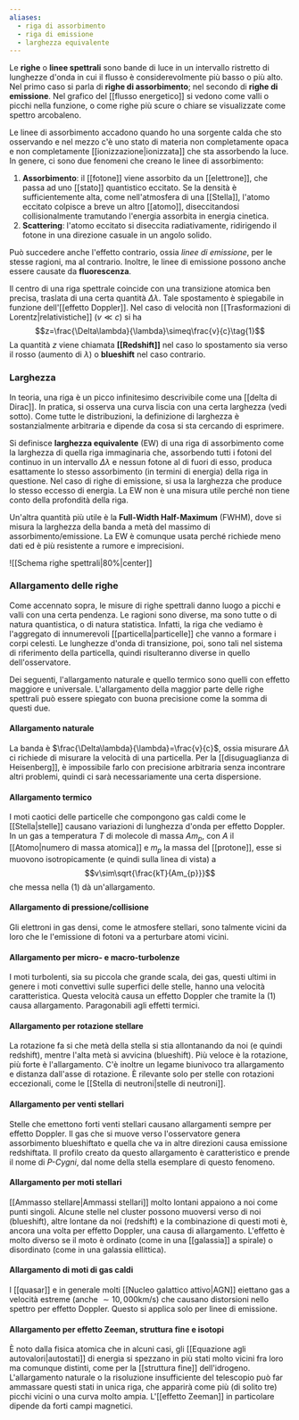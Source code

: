 ```yaml
---
aliases:
  - riga di assorbimento
  - riga di emissione
  - larghezza equivalente
---
```

Le **righe** o **linee spettrali** sono bande di luce in un intervallo ristretto di lunghezze d'onda in cui il flusso è considerevolmente più basso o più alto. Nel primo caso si parla di **righe di assorbimento**; nel secondo di **righe di emissione**. Nel grafico del [[flusso energetico]] si vedono come valli o picchi nella funzione, o come righe più scure o chiare se visualizzate come spettro arcobaleno.

Le linee di assorbimento accadono quando ho una sorgente calda che sto osservando e nel mezzo c'è uno stato di materia non completamente opaca e non completamente [[ionizzazione|ionizzata]] che sta assorbendo la luce. In genere, ci sono due fenomeni che creano le linee di assorbimento:
1. **Assorbimento**: il [[fotone]] viene assorbito da un [[elettrone]], che passa ad uno [[stato]] quantistico eccitato. Se la densità è sufficientemente alta, come nell'atmosfera di una [[Stella]], l'atomo eccitato colpisce a breve un altro [[atomo]], diseccitandosi collisionalmente tramutando l'energia assorbita in energia cinetica.
2. **Scattering**: l'atomo eccitato si diseccita radiativamente, ridirigendo il fotone in una direzione casuale in un angolo solido.

Può succedere anche l'effetto contrario, ossia *linee di emissione*, per le stesse ragioni, ma al contrario. Inoltre, le linee di emissione possono anche essere causate da **fluorescenza**.

Il centro di una riga spettrale coincide con una transizione atomica ben precisa, traslata di una certa quantità $\Delta\lambda$. Tale spostamento è spiegabile in funzione dell'[[effetto Doppler]]. Nel caso di velocità non [[Trasformazioni di Lorentz|relativistiche]] ($v\ll c$) si ha
$$z=\frac{\Delta\lambda}{\lambda}\simeq\frac{v}{c}\tag{1}$$
La quantità $z$ viene chiamata **[[Redshift]]** nel caso lo spostamento sia verso il rosso (aumento di $\lambda$) o **blueshift** nel caso contrario.
### Larghezza
In teoria, una riga è un picco infinitesimo descrivibile come una [[delta di Dirac]]. In pratica, si osserva una curva liscia con una certa larghezza (vedi sotto). Come tutte le distribuzioni, la definizione di larghezza è sostanzialmente arbitraria e dipende da cosa si sta cercando di esprimere.

Si definisce **larghezza equivalente** (EW) di una riga di assorbimento come la larghezza di quella riga immaginaria che, assorbendo tutti i fotoni del continuo in un intervallo $\Delta\lambda$ e nessun fotone al di fuori di esso, produca esattamente lo stesso assorbimento (in termini di energia) della riga in questione. Nel caso di righe di emissione, si usa la larghezza che produce lo stesso eccesso di energia. La EW non è una misura utile perché non tiene conto della profondità della riga.

Un'altra quantità più utile è la **Full-Width Half-Maximum** (FWHM), dove si misura la larghezza della banda a metà del massimo di assorbimento/emissione. La EW è comunque usata perché richiede meno dati ed è più resistente a rumore e imprecisioni.

![[Schema righe spettrali|80%|center]]

### Allargamento delle righe
Come accennato sopra, le misure di righe spettrali danno luogo a picchi e valli con una certa pendenza. Le ragioni sono diverse, ma sono tutte o di natura quantistica, o di natura statistica. Infatti, la riga che vediamo è l'aggregato di innumerevoli [[particella|particelle]] che vanno a formare i corpi celesti. Le lunghezze d'onda di transizione, poi, sono tali nel sistema di riferimento della particella, quindi risulteranno diverse in quello dell'osservatore.

Dei seguenti, l'allargamento naturale e quello termico sono quelli con effetto maggiore e universale. L'allargamento della maggior parte delle righe spettrali può essere spiegato con buona precisione come la somma di questi due.
#### Allargamento naturale
La banda è $\frac{\Delta\lambda}{\lambda}=\frac{v}{c}$, ossia misurare $\Delta\lambda$ ci richiede di misurare la velocità di una particella. Per la [[disuguaglianza di Heisenberg]], è impossibile farlo con precisione arbitraria senza incontrare altri problemi, quindi ci sarà necessariamente una certa dispersione.
#### Allargamento termico
I moti caotici delle particelle che compongono gas caldi come le [[Stella|stelle]] causano variazioni di lunghezza d'onda per effetto Doppler. In un gas a temperatura $T$ di molecole di massa $Am_{p}$, con $A$ il [[Atomo|numero di massa atomica]] e $m_{p}$ la massa del [[protone]], esse si muovono isotropicamente (e quindi sulla linea di vista) a
$$v\sim\sqrt{\frac{kT}{Am_{p}}}$$
che messa nella $(1)$ dà un'allargamento.
#### Allargamento di pressione/collisione
Gli elettroni in gas densi, come le atmosfere stellari, sono talmente vicini da loro che le l'emissione di fotoni va a perturbare atomi vicini.
#### Allargamento per micro- e macro-turbolenze
I moti turbolenti, sia su piccola che grande scala, dei gas, questi ultimi in genere i moti convettivi sulle superfici delle stelle, hanno una velocità caratteristica. Questa velocità causa un effetto Doppler che tramite la $(1)$ causa allargamento. Paragonabili agli effetti termici.
#### Allargamento per rotazione stellare
La rotazione fa si che metà della stella si stia allontanando da noi (e quindi redshift), mentre l'alta metà si avvicina (blueshift). Più veloce è la rotazione, più forte è l'allargamento. C'è inoltre un legame biunivoco tra allargamento e distanza dall'asse di rotazione. È rilevante solo per stelle con rotazioni eccezionali, come le [[Stella di neutroni|stelle di neutroni]].
#### Allargamento per venti stellari
Stelle che emettono forti venti stellari causano allargamenti sempre per effetto Doppler. Il gas che si muove verso l'osservatore genera assorbimento blueshiftato e quella che va in altre direzioni causa emissione redshiftata. Il profilo creato da questo allargamento è caratteristico e prende il nome di *P-Cygni*, dal nome della stella esemplare di questo fenomeno.
#### Allargamento per moti stellari
[[Ammasso stellare|Ammassi stellari]] molto lontani appaiono a noi come punti singoli. Alcune stelle nel cluster possono muoversi verso di noi (blueshift), altre lontane da noi (redshift) e la combinazione di questi moti è, ancora una volta per effetto Doppler, una causa di allargamento. L'effetto è molto diverso se il moto è ordinato (come in una [[galassia]] a spirale) o disordinato (come in una galassia ellittica).
#### Allargamento di moti di gas caldi
I [[quasar]] e in generale molti [[Nucleo galattico attivo|AGN]] eiettano gas a velocità estreme (anche $\sim10,000$km/s) che causano distorsioni nello spettro per effetto Doppler. Questo si applica solo per linee di emissione.
#### Allargamento per effetto Zeeman, struttura fine e isotopi
È noto dalla fisica atomica che in alcuni casi, gli [[Equazione agli autovalori|autostati]] di energia si spezzano in più stati molto vicini fra loro ma comunque distinti, come per la [[struttura fine]] dell'idrogeno. L'allargamento naturale o la risoluzione insufficiente del telescopio può far ammassare questi stati in unica riga, che apparirà come più (di solito tre) picchi vicini o una curva molto ampia. L'[[effetto Zeeman]] in particolare dipende da forti campi magnetici.
